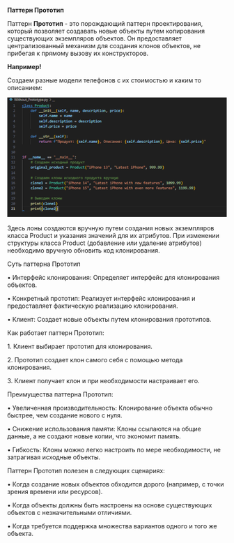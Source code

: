 ﻿**Паттерн Прототип**

Паттерн **Прототип** - это порождающий паттерн проектирования, который позволяет создавать новые объекты путем копирования существующих экземпляров объектов. Он предоставляет централизованный механизм для создания клонов объектов, не прибегая к прямому вызову их конструкторов.

**Например!**

Создаем разные модели телефонов с их стоимостью и каким то описанием:

![](Aspose.Words.6fcbeb07-8d4d-4b28-acf1-9ba105e90e14.001.png)

Здесь лоны создаются вручную путем создания новых экземпляров класса Product и указания значений для их атрибутов. При изменении структуры класса Product (добавление или удаление атрибутов) необходимо вручную обновить код клонирования.

Суть паттерна Прототип

• Интерфейс клонирования: Определяет интерфейс для клонирования объектов.

• Конкретный прототип: Реализует интерфейс клонирования и предоставляет фактическую реализацию клонирования.

• Клиент: Создает новые объекты путем клонирования прототипов.

Как работает паттерн Прототип:

1\. Клиент выбирает прототип для клонирования.

2\. Прототип создает клон самого себя с помощью метода клонирования.

3\. Клиент получает клон и при необходимости настраивает его.

Преимущества паттерна Прототип:

• Увеличенная производительность: Клонирование объекта обычно быстрее, чем создание нового с нуля.

• Снижение использования памяти: Клоны ссылаются на общие данные, а не создают новые копии, что экономит память.

• Гибкость: Клоны можно легко настроить по мере необходимости, не затрагивая исходные объекты.

Паттерн Прототип полезен в следующих сценариях:

• Когда создание новых объектов обходится дорого (например, с точки зрения времени или ресурсов).

• Когда объекты должны быть настроены на основе существующих объектов с незначительными отличиями.

• Когда требуется поддержка множества вариантов одного и того же объекта.
